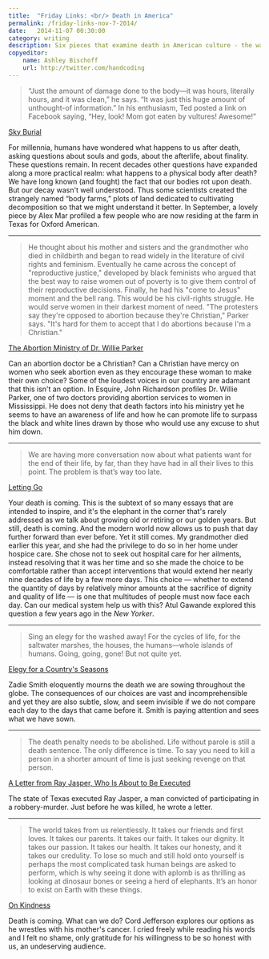 ```yaml
---
title:  "Friday Links: <br/> Death in America"
permalink: /friday-links-nov-7-2014/
date:   2014-11-07 00:30:00
category: writing
description: Six pieces that examine death in American culture - the ways we fear it, embrace it, and our ongoing struggles with its inevitability.
copyeditor:
    name: Ashley Bischoff
    url: http://twitter.com/handcoding
---
```


> “Just the amount of damage done to the body—it was hours, literally hours, and it was clean,” he says. “It was just this huge amount of unthought-of information.” In his enthusiasm, Ted posted a link on Facebook saying, “Hey, look! Mom got eaten by vultures! Awesome!”

[Sky Burial](http://www.oxfordamerican.org/articles/2014/sep/08/issue-86-sky-burial/)

For millennia, humans have wondered what happens to us after death, asking questions about souls and gods, about the afterlife, about finality. These questions remain. In recent decades other questions have expanded along a more practical realm: what happens to a physical body after death? We have long known (and fought) the fact that our bodies rot upon death. But our decay wasn't well understood. Thus some scientists created the strangely named “body farms,” plots of land dedicated to cultivating decomposition so that we might understand it better. In September, a lovely piece by Alex Mar profiled a few people who are now residing at the farm in Texas for Oxford American.

<hr/>

> He thought about his mother and sisters and the grandmother who died in childbirth and began to read widely in the literature of civil rights and feminism. Eventually he came across the concept of "reproductive justice," developed by black feminists who argued that the best way to raise women out of poverty is to give them control of their reproductive decisions. Finally, he had his "come to Jesus" moment and the bell rang. This would be his civil-rights struggle. He would serve women in their darkest moment of need. "The protesters say they're opposed to abortion because they're Christian," Parker says. "It's hard for them to accept that I do abortions because I'm a Christian."

[The Abortion Ministry of Dr. Willie Parker](http://www.esquire.com/features/abortion-ministry-of-dr-willie-parker-0914)

Can an abortion doctor be a Christian? Can a Christian have mercy on women who seek abortion even as they encourage these woman to make their own choice? Some of the loudest voices in our country are adamant that this isn't an option. In Esquire, John Richardson profiles Dr. Willie Parker, one of two doctors providing abortion services to women in Mississippi. He does not deny that death factors into his ministry yet he seems to have an awareness of life and how he can promote life to surpass the black and white lines drawn by those who would use any excuse to shut him down.

<hr/>

>  We are having more conversation now about what patients want for the end of their life, by far, than they have had in all their lives to this point. The problem is that’s way too late.

[Letting Go](http://www.newyorker.com/magazine/2010/08/02/letting-go-2)

Your death is coming. This is the subtext of so many essays that are intended to inspire, and it's the elephant in the corner that's rarely addressed as we talk about growing old or retiring or our golden years. But still, death is coming. And the modern world now allows us to push that day further forward than ever before. Yet it still comes. My grandmother died earlier this year, and she had the privilege to do so in her home under hospice care. She chose not to seek out hospital care for her ailments, instead resolving that it was her time and so she made the choice to be comfortable rather than accept interventions that would extend her nearly nine decades of life by a few more days. This choice — whether to extend the quantity of days by relatively minor amounts at the sacrifice of dignity and quality of life — is one that multitudes of people must now face each day. Can our medical system help us with this? Atul Gawande explored this question a few years ago in the _New Yorker_.

<hr/>

> Sing an elegy for the washed away! For the cycles of life, for the saltwater marshes, the houses, the humans—whole islands of humans. Going, going, gone! But not quite yet.

[Elegy for a Country's Seasons](http://www.nybooks.com/articles/archives/2014/apr/03/elegy-countrys-seasons/)

Zadie Smith eloquently mourns the death we are sowing throughout the globe. The consequences of our choices are vast and incomprehensible and yet they are also subtle, slow, and seem invisible if we do not compare each day to the days that came before it. Smith is paying attention and sees what we have sown.

<hr/>

>  The death penalty needs to be abolished. Life without parole is still a death sentence. The only difference is time. To say you need to kill a person in a shorter amount of time is just seeking revenge on that person.

[A Letter from Ray Jasper, Who Is About to Be Executed](http://gawker.com/a-letter-from-ray-jasper-who-is-about-to-be-executed-1536073598)

The state of Texas executed Ray Jasper, a man convicted of participating in a robbery-murder. Just before he was killed, he wrote a letter.

<hr/>

>  The world takes from us relentlessly. It takes our friends and first loves. It takes our parents. It takes our faith. It takes our dignity. It takes our passion. It takes our health. It takes our honesty, and it takes our credulity. To lose so much and still hold onto yourself is perhaps the most complicated task human beings are asked to perform, which is why seeing it done with aplomb is as thrilling as looking at dinosaur bones or seeing a herd of elephants. It’s an honor to exist on Earth with these things.

[On Kindness](https://medium.com/matter/on-kindness-819ce388f976)

Death is coming. What can we do? Cord Jefferson explores our options as he wrestles with his mother's cancer. I cried freely while reading his words and I felt no shame, only gratitude for his willingness to be so honest with us, an undeserving audience.
